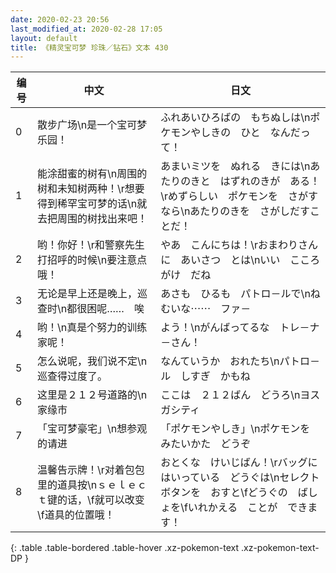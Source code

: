 ```yaml
---
date: 2020-02-23 20:56
last_modified_at: 2020-02-28 17:05
layout: default
title: 《精灵宝可梦 珍珠／钻石》文本 430
---
```

| 编号 | 中文 | 日文 |
| ---- | ---- | ---- |
| 0 | 散步广场\n是一个宝可梦乐园！ | ふれあいひろばの　もちぬしは\nポケモンやしきの　ひと　なんだって！ |
| 1 | 能涂甜蜜的树有\n周围的树和未知树两种！\r想要得到稀罕宝可梦的话\n就去把周围的树找出来吧！ | あまいミツを　ぬれる　きには\nあたりのきと　はずれのきが　ある！\rめずらしい　ポケモンを　さがすなら\nあたりのきを　さがしだすことだ！ |
| 2 | 哟！你好！\r和警察先生打招呼的时候\n要注意点哦！ | やあ　こんにちは！\rおまわりさんに　あいさつ　とは\nいい　こころがけ　だね |
| 3 | 无论是早上还是晚上，巡查时\n都很困呢……　唉 | あさも　ひるも　パトロ－ルで\nねむいな⋯⋯　ファ－ |
| 4 | 哟！\n真是个努力的训练家呢！ | よう！\nがんばってるな　トレ－ナ－さん！ |
| 5 | 怎么说呢，我们说不定\n巡查得过度了。 | なんていうか　おれたち\nパトロ－ル　しすぎ　かもね |
| 6 | 这里是２１２号道路的\n家缘市 | ここは　２１２ばん　どうろ\nヨスガシティ |
| 7 | 「宝可梦豪宅」\n想参观的请进 | 「ポケモンやしき」\nポケモンを　みたいかた　どうぞ |
| 8 | 温馨告示牌！\r对着包包里的道具按\nｓｅｌｅｃｔ键的话，\f就可以改变\f道具的位置哦！ | おとくな　けいじばん！\rバッグに　はいっている　どうぐは\nセレクト　ボタンを　おすと\fどうぐの　ばしょを\fいれかえる　ことが　できます！ |
{: .table .table-bordered .table-hover .xz-pokemon-text .xz-pokemon-text-DP }